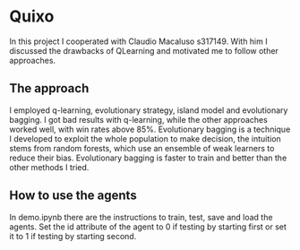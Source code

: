 # Quixo
In this project I cooperated with Claudio Macaluso s317149. 
With him I discussed the drawbacks of QLearning and motivated me to follow other approaches.
## The approach
I employed q-learning, evolutionary strategy, island model and evolutionary bagging.
I got bad results with q-learning, while the other approaches worked well, with win rates above 85%.
Evolutionary bagging is a technique I developed to exploit the whole population to make decision, the intuition stems from random forests, which use an ensemble of weak learners to reduce their bias. Evolutionary bagging is faster to train and better than the other methods I tried.
## How to use the agents
In demo.ipynb there are the instructions to train, test, save and load the agents. Set the id attribute of the agent to 0 if testing by starting first or set it to 1 if testing by starting second.
